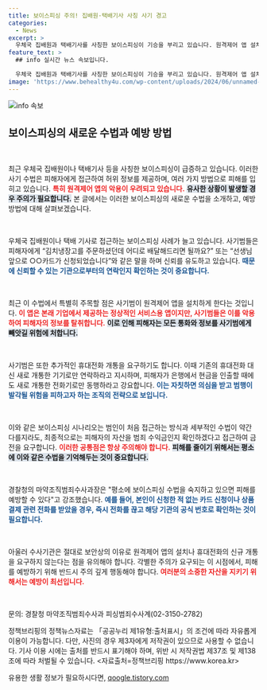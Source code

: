 ```yaml
---
title: 보이스피싱 주의! 집배원·택배기사 사칭 사기 경고
categories:
  - News
excerpt: >
  우체국 집배원과 택배기사를 사칭한 보이스피싱이 기승을 부리고 있습니다. 원격제어 앱 설치 요구 등으로 피해자 휴대전화 정보를 탈취하는 이 수법에 주의가 필요합니다.
feature_text: >
  ## info 실시간 뉴스 속보입니다.

  우체국 집배원과 택배기사를 사칭한 보이스피싱이 기승을 부리고 있습니다. 원격제어 앱 설치 요구 등으로 피해자 휴대전화 정보를 탈취하는 이 수법에 주의가 필요합니다.
image: 'https://www.behealthy4u.com/wp-content/uploads/2024/06/unnamed-file.png'
---
```


<p><img src="https://www.behealthy4u.com/wp-content/uploads/2024/06/unnamed-file.png" alt="info 속보" /></p>

<h2 data-ke-size="size26">보이스피싱의 새로운 수법과 예방 방법</h2>

<p data-ke-size="size16">&nbsp;</p>

<p>최근 우체국 집배원이나 택배기사 등을 사칭한 보이스피싱이 급증하고 있습니다. 이러한 사기 수법은 피해자에게 접근하여 허위 정보를 제공하며, 여러 가지 방법으로 피해를 입히고 있습니다. <b><span style="color: #ee2323;">특히 원격제어 앱의 악용이 우려되고 있습니다.</span></b> <b><span style="background-color: #21538527;">유사한 상황이 발생할 경우 주의가 필요합니다.</span></b> 본 글에서는 이러한 보이스피싱의 새로운 수법을 소개하고, 예방 방법에 대해 살펴보겠습니다.</p>

<p data-ke-size="size16">&nbsp;</p>

<p>우체국 집배원이나 택배 기사로 접근하는 보이스피싱 사례가 늘고 있습니다. 사기범들은 피해자에게 “김치냉장고를 주문하셨던데 어디로 배달해드리면 될까요?” 또는 “선생님 앞으로 ○○카드가 신청되었습니다”와 같은 말을 하며 신뢰를 유도하고 있습니다. <b><span style="color: #1a5490;">때문에 신뢰할 수 있는 기관으로부터의 연락인지 확인하는 것이 중요합니다.</span></b></p>

<p data-ke-size="size16">&nbsp;</p>

<p>최근 이 수법에서 특별히 주목할 점은 사기범이 원격제어 앱을 설치하게 한다는 것입니다. <b><span style="color: #ee2323;">이 앱은 본래 기업에서 제공하는 정상적인 서비스용 앱이지만, 사기범들은 이를 악용하여 피해자의 정보를 탈취합니다.</span></b> <b><span style="background-color: #21538527;">이로 인해 피해자는 모든 통화와 정보를 사기범에게 빼앗길 위험에 처합니다.</span></b></p>

<p data-ke-size="size16">&nbsp;</p>

<p>사기범은 또한 추가적인 휴대전화 개통을 요구하기도 합니다. 이때 기존의 휴대전화 대신 새로 개통한 기기로만 연락하라고 지시하며, 피해자가 은행에서 현금을 인출할 때에도 새로 개통한 전화기로만 동행하라고 강요합니다. <b><span style="color: #1a5490;">이는 자칫하면 의심을 받고 범행이 발각될 위험을 피하고자 하는 조직의 전략으로 보입니다.</span></b></p>

<p data-ke-size="size16">&nbsp;</p>

<p>이와 같은 보이스피싱 시나리오는 범인이 처음 접근하는 방식과 세부적인 수법이 약간 다를지라도, 최종적으로는 피해자의 자산을 범죄 수익금인지 확인하겠다고 접근하여 금전을 요구합니다. <b><span style="color: #ee2323;">이러한 공통점은 항상 주의해야 합니다.</span></b> <b><span style="background-color: #21538527;">피해를 줄이기 위해서는 평소에 이와 같은 수법을 기억해두는 것이 중요합니다.</span></b></p>

<p data-ke-size="size16">&nbsp;</p>

<p>경찰청의 마약조직범죄수사과장은 "평소에 보이스피싱 수법을 숙지하고 있으면 피해를 예방할 수 있다"고 강조했습니다. <b><span style="color: #1a5490;">예를 들어, 본인이 신청한 적 없는 카드 신청이나 상품 결제 관련 전화를 받았을 경우, 즉시 전화를 끊고 해당 기관의 공식 번호로 확인하는 것이 필요합니다.</span></b> </p>

<p data-ke-size="size16">&nbsp;</p>

<p>아울러 수사기관은 절대로 보안상의 이유로 원격제어 앱의 설치나 휴대전화의 신규 개통을 요구하지 않는다는 점을 유의해야 합니다. 각별한 주의가 요구되는 이 시점에서, 피해를 예방하기 위해 반드시 주의 깊게 행동해야 합니다. <b><span style="color: #ee2323;">여러분의 소중한 자산을 지키기 위해서는 예방이 최선입니다.</span></b></p>

<p data-ke-size="size16">&nbsp;</p>

<p>문의: 경찰청 마약조직범죄수사과 피싱범죄수사계(02-3150-2782)</p>

<p>정책브리핑의 정책뉴스자료는 「공공누리 제1유형:출처표시」의 조건에 따라 자유롭게 이용이 가능합니다. 다만, 사진의 경우 제3자에게 저작권이 있으므로 사용할 수 없습니다. 기사 이용 시에는 출처를 반드시 표기해야 하며, 위반 시 저작권법 제37조 및 제138조에 따라 처벌될 수 있습니다. &lt;자료출처=정책브리핑 https://www.korea.kr></p>
유용한 생활 정보가 필요하시다면, <a href="https://qoogle.tistory.com" rel="dofollow">qoogle.tistory.com</a>


